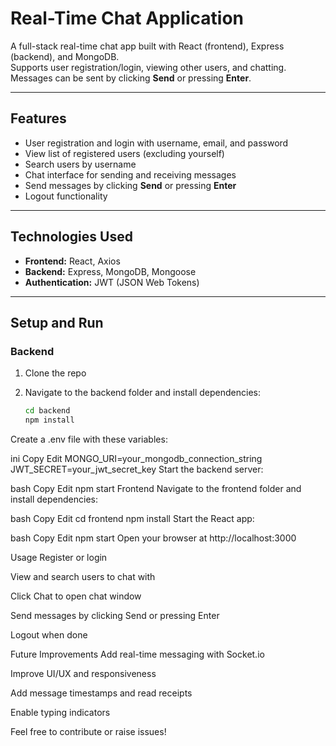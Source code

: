 # Real-Time Chat Application

A full-stack real-time chat app built with React (frontend), Express (backend), and MongoDB.  
Supports user registration/login, viewing other users, and chatting.  
Messages can be sent by clicking **Send** or pressing **Enter**.

---

## Features

- User registration and login with username, email, and password  
- View list of registered users (excluding yourself)  
- Search users by username  
- Chat interface for sending and receiving messages  
- Send messages by clicking **Send** or pressing **Enter**  
- Logout functionality  

---

## Technologies Used

- **Frontend:** React, Axios  
- **Backend:** Express, MongoDB, Mongoose  
- **Authentication:** JWT (JSON Web Tokens)  

---

## Setup and Run

### Backend

1. Clone the repo  
2. Navigate to the backend folder and install dependencies:

   ```bash
   cd backend
   npm install
Create a .env file with these variables:

ini
Copy
Edit
MONGO_URI=your_mongodb_connection_string
JWT_SECRET=your_jwt_secret_key
Start the backend server:

bash
Copy
Edit
npm start
Frontend
Navigate to the frontend folder and install dependencies:

bash
Copy
Edit
cd frontend
npm install
Start the React app:

bash
Copy
Edit
npm start
Open your browser at http://localhost:3000

Usage
Register or login

View and search users to chat with

Click Chat to open chat window

Send messages by clicking Send or pressing Enter

Logout when done

Future Improvements
Add real-time messaging with Socket.io

Improve UI/UX and responsiveness

Add message timestamps and read receipts

Enable typing indicators

Feel free to contribute or raise issues!
